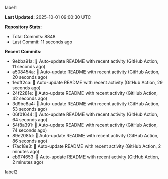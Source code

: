 
label1 
<!-- ACTIVITY_START -->
**Last Updated:** 2025-10-01 09:00:30 UTC

**Repository Stats:**
- Total Commits: 8848
- Last Commit: 11 seconds ago

**Recent Commits:**
- 9ebba91a: 🤖 Auto-update README with recent activity (GitHub Action, 11 seconds ago)
- a508454a: 🤖 Auto-update README with recent activity (GitHub Action, 20 seconds ago)
- 1edff2ca: 🤖 Auto-update README with recent activity (GitHub Action, 29 seconds ago)
- 24f2281e: 🤖 Auto-update README with recent activity (GitHub Action, 42 seconds ago)
- 3d9bc8a4: 🤖 Auto-update README with recent activity (GitHub Action, 53 seconds ago)
- 06f01644: 🤖 Auto-update README with recent activity (GitHub Action, 64 seconds ago)
- 54f8a391: 🤖 Auto-update README with recent activity (GitHub Action, 74 seconds ago)
- 89e208fd: 🤖 Auto-update README with recent activity (GitHub Action, 86 seconds ago)
- 17ac18e3: 🤖 Auto-update README with recent activity (GitHub Action, 2 minutes ago)
- eb974653: 🤖 Auto-update README with recent activity (GitHub Action, 2 minutes ago)
<!-- ACTIVITY_END -->

label2
